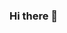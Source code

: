 ### Hi there 👋

<!--
**F1G118034-Muhammad-alfian-izzah/F1G118034-Muhammad-alfian-izzah** is a ✨ _special_ ✨ repository because its `README.md` (this file) appears on your GitHub profile.

<p align="center">
    <a href="https://github.com/yiisoft" target="_blank">
        <img src="manhera.png" height="200px" class="img-header">
    </a>
    <h1 align="center" class="title">Project WEBINAR(Alfianizzah)</h1>
    <p align="center">Tugas mata kuliah Perancangan dan Pemrograman Web	</p>
</p>
